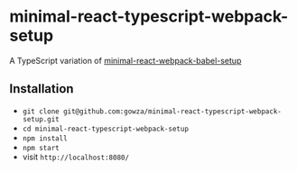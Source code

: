 # minimal-react-typescript-webpack-setup

A TypeScript variation of [minimal-react-webpack-babel-setup](https://github.com/rwieruch/minimal-react-webpack-babel-setup)

## Installation
- `git clone git@github.com:gowza/minimal-react-typescript-webpack-setup.git`
- `cd minimal-react-typescript-webpack-setup`
- `npm install`
- `npm start`
- visit `http://localhost:8080/`
